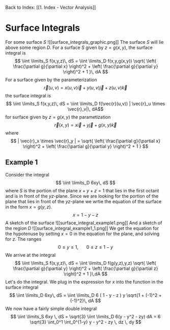 Back to Index:
[[1. Index - Vector Analysis]]

# Surface Integrals

For some surface $S$
![[surface_integrals_graphic.png]]
The surface $S$ will lie above some region $D$.  For a surface $S$ given by $z = g(x,y)$, the surface integral is
$$ \iint \limits_S f(x,y,z)\, dS = \iint \limits_D f(x,y,g(x,y)) \sqrt{ \left( \frac{\partial g}{\partial x} \right)^2 + \left( \frac{\partial g}{\partial y} \right)^2 + 1 }\, dA $$
For a surface given by the parameterization
$$ \vec{r}(u,v) = x(u,v) \vec{i} + y(u,v) \vec{j} + z(u,v) \vec{k} $$
the surface integral is
$$ \iint \limits_S f(x,y,z)\, dS = \iint \limits_D f(\vec{r}(u,v)) | \vec{r}_u \times \vec{r}_v|\, dA$$
for surface given by $z = g(x,y)$ the parametization
$$ \vec{r}(x,y) = x\vec{i} + y\vec{j} + g(x,y)\vec{k} $$
where
$$ | \vec{r}_x \times \vec{r}_y | = \sqrt{ \left( \frac{\partial g}{\partial x} \right)^2 + \left( \frac{\partial g}{\partial y} \right)^2 + 1 } $$

## Example 1

Consider the integral
$$ \iint \limits_D 6xy\, dS $$
where $S$ is the portion of the plane $x + y + z = 1$ that lies in the first octant and is in front of the $yz$-plane. Since we are looking for the portion of the plane that lies in front of the $yz$-plane we wrtie the equation of the surface in the form $x = g(y,z)$. 
$$ x = 1 - y - z $$
A sketch of the surface
![[surface_integral_example1.png]]
And a sketch of the region $D$
![[surface_integral_example1_1.png]]
We get the equation for the hypotenuse by setting $x = 0$ in the equation for the plane, and solving for $z$. The ranges
$$ 0 \leq y \leq 1, \hspace{20pt} 0 \leq z \leq 1 - y $$
We arrive at the integral
$$ \iint \limits_S f(x,y,z)\, dS = \iint \limits_D f(g(y,z),y,z)  \sqrt{ \left( \frac{\partial g}{\partial y} \right)^2 + \left( \frac{\partial g}{\partial z} \right)^2 + 1 }\,dA $$
Let's do the integral. We plug in the expression for $x$ into the function in the surface integral
$$ \iint \limits_D 6xy\, dS = \iint \limits_D 6 ( 1 - y - z ) y \sqrt{1 + (-1)^2 + (-1)^2}\, dA $$
We now have a fairly simple double integral
$$ \iint \limits_S 6xy \, dS = \sqrt{3} \iint \limits_D 6(y - y^2 - zy) dA = 6 \sqrt{3} \int_0^1 \int_0^{1-y} y - y^2 - zy \, dz \, dy $$

